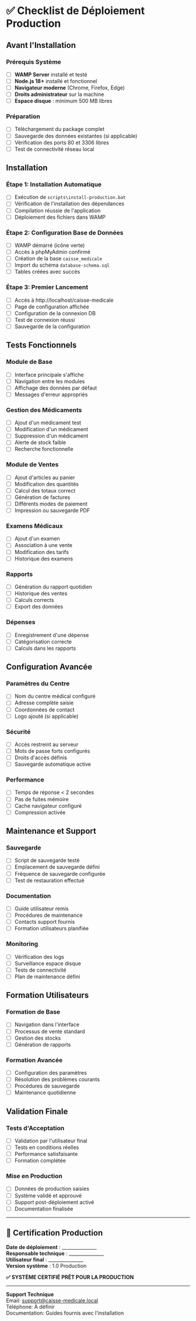 
# ✅ Checklist de Déploiement Production

## Avant l'Installation

### Prérequis Système
- [ ] **WAMP Server** installé et testé
- [ ] **Node.js 18+** installé et fonctionnel
- [ ] **Navigateur moderne** (Chrome, Firefox, Edge)
- [ ] **Droits administrateur** sur la machine
- [ ] **Espace disque** : minimum 500 MB libres

### Préparation
- [ ] Téléchargement du package complet
- [ ] Sauvegarde des données existantes (si applicable)
- [ ] Vérification des ports 80 et 3306 libres
- [ ] Test de connectivité réseau local

## Installation

### Étape 1: Installation Automatique
- [ ] Exécution de `scripts\install-production.bat`
- [ ] Vérification de l'installation des dépendances
- [ ] Compilation réussie de l'application
- [ ] Déploiement des fichiers dans WAMP

### Étape 2: Configuration Base de Données
- [ ] WAMP démarré (icône verte)
- [ ] Accès à phpMyAdmin confirmé
- [ ] Création de la base `caisse_medicale`
- [ ] Import du schéma `database-schema.sql`
- [ ] Tables créées avec succès

### Étape 3: Premier Lancement
- [ ] Accès à http://localhost/caisse-medicale
- [ ] Page de configuration affichée
- [ ] Configuration de la connexion DB
- [ ] Test de connexion réussi
- [ ] Sauvegarde de la configuration

## Tests Fonctionnels

### Module de Base
- [ ] Interface principale s'affiche
- [ ] Navigation entre les modules
- [ ] Affichage des données par défaut
- [ ] Messages d'erreur appropriés

### Gestion des Médicaments
- [ ] Ajout d'un médicament test
- [ ] Modification d'un médicament
- [ ] Suppression d'un médicament
- [ ] Alerte de stock faible
- [ ] Recherche fonctionnelle

### Module de Ventes
- [ ] Ajout d'articles au panier
- [ ] Modification des quantités
- [ ] Calcul des totaux correct
- [ ] Génération de factures
- [ ] Différents modes de paiement
- [ ] Impression ou sauvegarde PDF

### Examens Médicaux
- [ ] Ajout d'un examen
- [ ] Association à une vente
- [ ] Modification des tarifs
- [ ] Historique des examens

### Rapports
- [ ] Génération du rapport quotidien
- [ ] Historique des ventes
- [ ] Calculs corrects
- [ ] Export des données

### Dépenses
- [ ] Enregistrement d'une dépense
- [ ] Catégorisation correcte
- [ ] Calculs dans les rapports

## Configuration Avancée

### Paramètres du Centre
- [ ] Nom du centre médical configuré
- [ ] Adresse complète saisie
- [ ] Coordonnées de contact
- [ ] Logo ajouté (si applicable)

### Sécurité
- [ ] Accès restreint au serveur
- [ ] Mots de passe forts configurés
- [ ] Droits d'accès définis
- [ ] Sauvegarde automatique active

### Performance
- [ ] Temps de réponse < 2 secondes
- [ ] Pas de fuites mémoire
- [ ] Cache navigateur configuré
- [ ] Compression activée

## Maintenance et Support

### Sauvegarde
- [ ] Script de sauvegarde testé
- [ ] Emplacement de sauvegarde défini
- [ ] Fréquence de sauvegarde configurée
- [ ] Test de restauration effectué

### Documentation
- [ ] Guide utilisateur remis
- [ ] Procédures de maintenance
- [ ] Contacts support fournis
- [ ] Formation utilisateurs planifiée

### Monitoring
- [ ] Vérification des logs
- [ ] Surveillance espace disque
- [ ] Tests de connectivité
- [ ] Plan de maintenance défini

## Formation Utilisateurs

### Formation de Base
- [ ] Navigation dans l'interface
- [ ] Processus de vente standard
- [ ] Gestion des stocks
- [ ] Génération de rapports

### Formation Avancée
- [ ] Configuration des paramètres
- [ ] Résolution des problèmes courants
- [ ] Procédures de sauvegarde
- [ ] Maintenance quotidienne

## Validation Finale

### Tests d'Acceptation
- [ ] Validation par l'utilisateur final
- [ ] Tests en conditions réelles
- [ ] Performance satisfaisante
- [ ] Formation complétée

### Mise en Production
- [ ] Données de production saisies
- [ ] Système validé et approuvé
- [ ] Support post-déploiement activé
- [ ] Documentation finalisée

---

## 🎯 Certification Production

**Date de déploiement** : _______________  
**Responsable technique** : _______________  
**Utilisateur final** : _______________  
**Version système** : 1.0 Production  

**✅ SYSTÈME CERTIFIÉ PRÊT POUR LA PRODUCTION**

---

**Support Technique**  
Email: support@caisse-medicale.local  
Téléphone: À définir  
Documentation: Guides fournis avec l'installation
